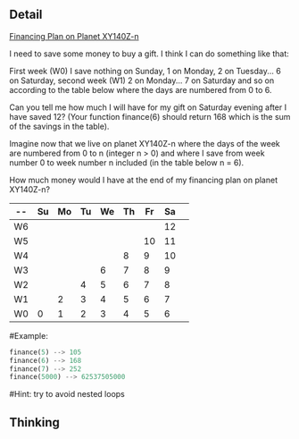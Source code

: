 ## Detail

[Financing Plan on Planet XY140Z-n](https://www.codewars.com/kata/financing-plan-on-planet-xy140z-n/train/rust)

I need to save some money to buy a gift. I think I can do something like that:

First week (W0) I save nothing on Sunday, 1 on Monday, 2 on Tuesday... 6 on Saturday, second week (W1) 2 on Monday... 7 on Saturday and so on according to the table below where the days are numbered from 0 to 6.

Can you tell me how much I will have for my gift on Saturday evening after I have saved 12? (Your function finance(6) should return 168 which is the sum of the savings in the table). 

Imagine now that we live on planet XY140Z-n where the days of the week are numbered from 0 to n (integer n > 0) and where I save from week number 0 to week number n included (in the table below n = 6).

How much money would I have at the end of my financing plan on planet XY140Z-n?

| --   | Su   | Mo   | Tu   | We   | Th   | Fr   | Sa   |      |
| ---- | ---- | ---- | ---- | ---- | ---- | ---- | ---- | ---- |
| W6   |      |      |      |      |      |      | 12   |      |
| W5   |      |      |      |      |      | 10   | 11   |      |
| W4   |      |      |      |      | 8    | 9    | 10   |      |
| W3   |      |      |      | 6    | 7    | 8    | 9    |      |
| W2   |      |      | 4    | 5    | 6    | 7    | 8    |      |
| W1   |      | 2    | 3    | 4    | 5    | 6    | 7    |      |
| W0   | 0    | 1    | 2    | 3    | 4    | 5    | 6    |      |

\#Example:

```rust
finance(5) --> 105
finance(6) --> 168
finance(7) --> 252
finance(5000) --> 62537505000
```

\#Hint: try to avoid nested loops

## Thinking
